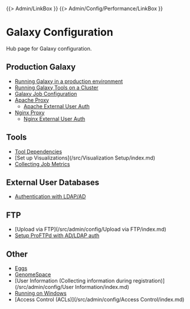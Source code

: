 {{> Admin/LinkBox }}
{{> Admin/Config/Performance/LinkBox }}
# Galaxy Configuration

Hub page for Galaxy configuration.

## Production Galaxy

* [Running Galaxy in a production environment](/src/admin/config/performance/production-server/index.md)
* [Running Galaxy Tools on a Cluster](/src/admin/config/performance/cluster/index.md)
* [Galaxy Job Configuration](/src/admin/config/jobs/index.md)
* [Apache Proxy](/src/admin/config/apache-proxy/index.md)
  * [Apache External User Auth](/src/admin/config/apache-external-user-auth/index.md)
* [Nginx Proxy](/src/admin/config/nginxProxy/index.md)
  * [Nginx External User Auth](/src/admin/config/nginx-external-user-auth/index.md)

## Tools

* [Tool Dependencies](/src/admin/config/tool-dependencies/index.md)
* [Set up Visualizations](/src/Visualization Setup/index.md)
* [Collecting Job Metrics](/src/admin/config/job-metrics/index.md)

## External User Databases

* [ Authentication with LDAP/AD](/src/admin/config/external-user-auth/index.md)

## FTP

* [Upload via FTP](/src/admin/config/Upload via FTP/index.md)
* [Setup ProFTPd with AD/LDAP auth](/src/admin/config/proftpd-with-ad/index.md)

## Other

* [Eggs](/src/admin/config/Eggs/index.md)
* [GenomeSpace](/src/admin/config/genome-space/index.md)
* [User Information (Collecting information during registration)](/src/admin/config/User Information/index.md)
* [Running on Windows](/src/admin/config/Windows/index.md)
* [Access Control (ACLs)](/src/admin/config/Access Control/index.md)
